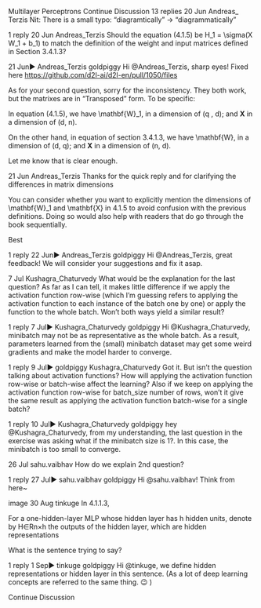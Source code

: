 

<!--
 * @version:
 * @Author:  StevenJokes https://github.com/StevenJokes
 * @Date: 2020-09-13 20:56:59
 * @LastEditors:  StevenJokes https://github.com/StevenJokes
 * @LastEditTime: 2020-09-13 20:57:17
 * @Description:http://preview.d2l.ai/d2l-en/master/chapter_multilayer-perceptrons/mlp.html
 * @TODO::
 * @Reference:
-->
Multilayer Perceptrons
Continue Discussion
13 replies
20 Jun
Andreas_​​Terzis
Nit: There is a small typo: “diagramtically” -> “diagrammatically”

1 reply
20 Jun
Andreas_​​Terzis
Should the equation (4.1.5) be H_1 = \sigma(X W_1 + b_1) to match the definition of the weight and input matrices defined in Section 3.4.1.3?

21 Jun▶ Andreas_Terzis
goldpiggy
Hi @Andreas_Terzis, sharp eyes! Fixed here https://github.com/d2l-ai/d2l-en/pull/1050/files

As for your second question, sorry for the inconsistency. They both work, but the matrixes are in “Transposed” form. To be specific:

In equation (4.1.5), we have \mathbf{W}_1, in a dimension of (q , d); and $\mathbf{X}$ in a dimension of (d, n).

On the other hand, in equation of section 3.4.1.3, we have \mathbf{W}, in a dimension of (d, q); and $\mathbf{X}$ in a dimension of (n, d).

Let me know that is clear enough.

21 Jun
Andreas_​​Terzis
Thanks for the quick reply and for clarifying the differences in matrix dimensions

You can consider whether you want to explicitly mention the dimensions of \mathbf{W}_1 and \mathbf{X} in 4.1.5 to avoid confusion with the previous definitions. Doing so would also help with readers that do go through the book sequentially.

Best

1 reply
22 Jun▶ Andreas_Terzis
goldpiggy
Hi @Andreas_Terzis, great feedback! We will consider your suggestions and fix it asap.

7 Jul
Kushagra_​​Chaturvedy
What would be the explanation for the last question? As far as I can tell, it makes little difference if we apply the activation function row-wise (which I’m guessing refers to applying the activation function to each instance of the batch one by one) or apply the function to the whole batch. Won’t both ways yield a similar result?

1 reply
7 Jul▶ Kushagra_Chaturvedy
goldpiggy
Hi @Kushagra_Chaturvedy, minibatch may not be as representative as the whole batch. As a result, parameters learned from the (small) minibatch dataset may get some weird gradients and make the model harder to converge.

1 reply
9 Jul▶ goldpiggy
Kushagra_​​Chaturvedy
Got it. But isn’t the question talking about activation functions? How will applying the activation function row-wise or batch-wise affect the learning? Also if we keep on applying the activation function row-wise for batch_size number of rows, won’t it give the same result as applying the activation function batch-wise for a single batch?

1 reply
10 Jul▶ Kushagra_Chaturvedy
goldpiggy
hey @Kushagra_Chaturvedy, from my understanding, the last question in the exercise was asking what if the minibatch size is 1?. In this case, the minibatch is too small to converge.

26 Jul
sahu.​vaibhav
How do we explain 2nd question?

1 reply
27 Jul▶ sahu.vaibhav
goldpiggy
Hi @sahu.vaibhav! Think from here~

image
30 Aug
tinkuge
In 4.1.1.3,

For a one-hidden-layer MLP whose hidden layer has h hidden units, denote by H∈Rn×h the outputs of the hidden layer, which are hidden representations

What is the sentence trying to say?

1 reply
1 Sep▶ tinkuge
goldpiggy
Hi @tinkuge, we define hidden representations or hidden layer in this sentence. (As a lot of deep learning concepts are referred to the same thing. :wink: )

Continue Discussion
